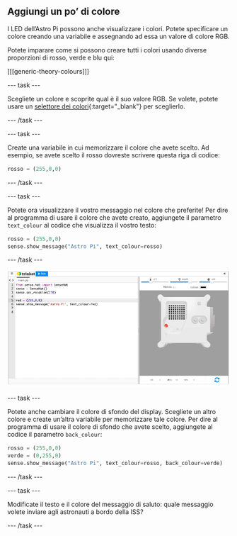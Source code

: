 ## Aggiungi un po’ di colore

I LED dell’Astro Pi possono anche visualizzare i colori. Potete specificare un colore creando una variabile e assegnando ad essa un valore di colore RGB.

Potete imparare come si possono creare tutti i colori usando diverse proporzioni di rosso, verde e blu qui:

[[[generic-theory-colours]]]

--- task ---

Scegliete un colore e scoprite qual è il suo valore RGB. Se volete, potete usare un [selettore dei colori](https://www.w3schools.com/colors/colors_rgb.asp){:target="_blank"} per sceglierlo.

--- /task ---

--- task ---

Create una variabile in cui memorizzare il colore che avete scelto. Ad esempio, se avete scelto il rosso dovreste scrivere questa riga di codice:

```python
rosso = (255,0,0)
```

--- /task ---

--- task ---

Potete ora visualizzare il vostro messaggio nel colore che preferite! Per dire al programma di usare il colore che avete creato, aggiungete il parametro `text_colour` al codice che visualizza il vostro testo:

```python
rosso = (255,0,0)
sense.show_message("Astro Pi", text_colour=rosso)
```

--- /task ---

![The Trinket Sense HAT emulator running a sample program which scrolls the text \"Astro Pi\" across the LED matrix using red letters](images/M0_2.gif)

--- task ---

Potete anche cambiare il colore di sfondo del display. Scegliete un altro colore e create un’altra variabile per memorizzare tale colore. Per dire al programma di usare il colore di sfondo che avete scelto, aggiungete al codice il parametro `back_colour`:

```python
rosso = (255,0,0)
verde = (0,255,0)
sense.show_message("Astro Pi", text_colour=rosso, back_colour=verde)
```

--- /task ---

--- task ---

Modificate il testo e il colore del messaggio di saluto: quale messaggio volete inviare agli astronauti a bordo della ISS?

--- /task ---
